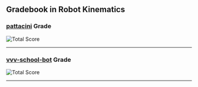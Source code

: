 ## Gradebook in Robot Kinematics

### [**pattacini**](https://github.com/pattacini) Grade

![Total Score](https://img.shields.io/badge/Total--Score-0-orange.svg?style=flat-square)

---


### [**vvv-school-bot**](https://github.com/vvv-school-bot) Grade

![Total Score](https://img.shields.io/badge/Total--Score-0-orange.svg?style=flat-square)

---

